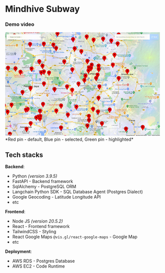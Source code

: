 # Mindhive Subway

### Demo video

![image](/assets/demo.gif)
\*Red pin - default, Blue pin - selected, Green pin - highlighted\*

## Tech stacks

**Backend**:
- Python *(version 3.9.5)*
- FastAPI - Backend framework
- SqlAlchemy - PostgreSQL ORM
- Langchain Python SDK - SQL Database Agent (Postgres Dialect)
- Google Geocoding - Latitude Longitude API
- etc

**Frontend**:
- Node JS *(version 20.5.2)*
- React - Frontend framework
- TailwindCSS - Styling
- React Google Maps `@vis.gl/react-google-maps` - Google Map
- etc

**Deployment**:
- AWS RDS - Postgres Database
- AWS EC2 - Code Runtime
